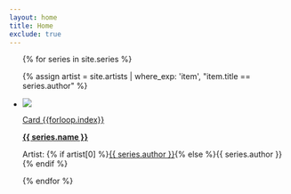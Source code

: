 ```yaml
---
layout: home
title: Home
exclude: true
---
```


<ul class="assets">
{% for series in site.series %}<p Supply {{ sub.supply }}</p>
{% assign artist = site.artists | where_exp: 'item', "item.title == series.author" %}
  <li>
    <img src="{% if series.image != null and series.image != '' %}{{ series.image }}{% else %}{{'assets/placeholder.png' | relative_url}}{% endif %}">
    <a href="series/{{ series.name | downcase }}">
      <p class="small">Card {{forloop.index}}</p>
      <b>{{ series.name }}</b>
    </a>    
    <p class="small">Artist: {% if artist[0] %}<a href="{{ artist[0].url | relative_url }}">{{ series.author }}</a>{% else %}{{ series.author }}{% endif %}</p>
  </li>
{% endfor %}
</ul>
